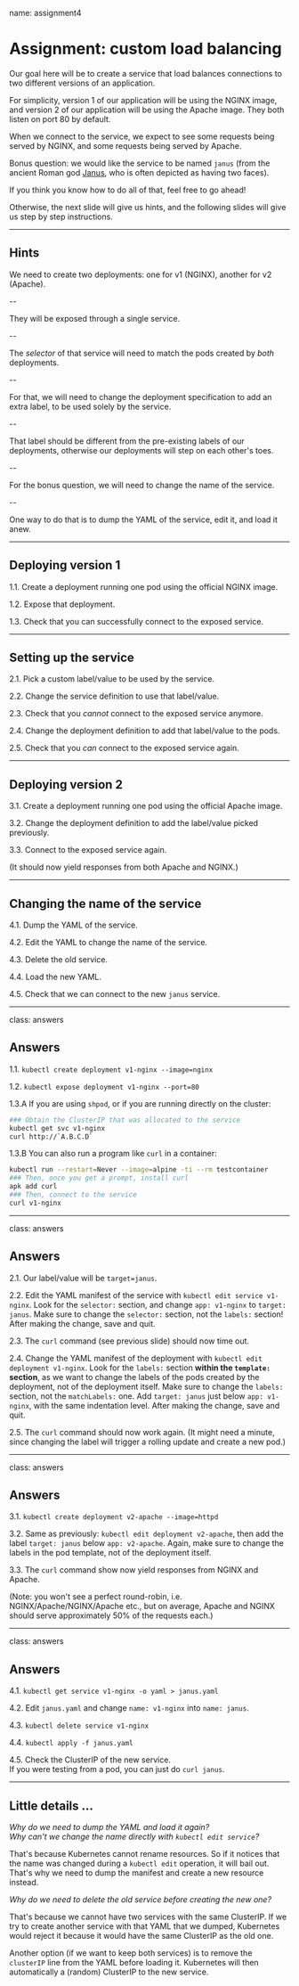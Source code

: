 name: assignment4

# Assignment: custom load balancing

Our goal here will be to create a service that load balances
connections to two different versions of an application.

For simplicity, version 1 of our application will be using
the NGINX image, and version 2 of our application will be using
the Apache image. They both listen on port 80 by default.

When we connect to the service, we expect to see some requests
being served by NGINX, and some requests being served by Apache.

Bonus question: we would like the service to be named `janus`
(from the ancient Roman god [Janus](https://en.wikipedia.org/wiki/Janus),
who is often depicted as having two faces).

If you think you know how to do all of that, feel free to go ahead!

Otherwise, the next slide will give us hints, and the following slides
will give us step by step instructions.

---

## Hints

We need to create two deployments: one for v1 (NGINX), another for v2 (Apache).

--

They will be exposed through a single service.

--

The *selector* of that service will need to match the pods created
by *both* deployments.

--

For that, we will need to change the deployment specification to add
an extra label, to be used solely by the service.

--

That label should be different from the pre-existing labels of our
deployments, otherwise our deployments will step on each other's toes.

--

For the bonus question, we will need to change the name of the service.

--

One way to do that is to dump the YAML of the service, edit it,
and load it anew.

---

## Deploying version 1

1.1. Create a deployment running one pod using the official NGINX image.

1.2. Expose that deployment.

1.3. Check that you can successfully connect to the exposed service.

---

## Setting up the service

2.1. Pick a custom label/value to be used by the service.

2.2. Change the service definition to use that label/value.

2.3. Check that you *cannot* connect to the exposed service anymore.

2.4. Change the deployment definition to add that label/value to the pods.

2.5. Check that you *can* connect to the exposed service again.

---

## Deploying version 2

3.1. Create a deployment running one pod using the official Apache image.

3.2. Change the deployment definition to add the label/value picked previously.

3.3. Connect to the exposed service again.

(It should now yield responses from both Apache and NGINX.)

---

## Changing the name of the service

4.1. Dump the YAML of the service.

4.2. Edit the YAML to change the name of the service.

4.3. Delete the old service.

4.4. Load the new YAML.

4.5. Check that we can connect to the new `janus` service.

---

class: answers

## Answers

1.1. `kubectl create deployment v1-nginx --image=nginx`

1.2. `kubectl expose deployment v1-nginx --port=80`

1.3.A If you are using `shpod`, or if you are running directly on the cluster:

```bash
### Obtain the ClusterIP that was allocated to the service
kubectl get svc v1-nginx
curl http://`A.B.C.D`
```

1.3.B You can also run a program like `curl` in a container:

```bash
kubectl run --restart=Never --image=alpine -ti --rm testcontainer
### Then, once you get a prompt, install curl
apk add curl
### Then, connect to the service
curl v1-nginx
```

---

class: answers

## Answers

2.1. Our label/value will be `target=janus`.

2.2. Edit the YAML manifest of the service with `kubectl edit service v1-nginx`. Look for the `selector:` section, and change `app: v1-nginx` to `target: janus`. Make sure to change the `selector:` section, not the `labels:` section! After making the change, save and quit.

2.3. The `curl` command (see previous slide) should now time out.

2.4. Change the YAML manifest of the deployment with `kubectl edit deployment v1-nginx`. Look for the `labels:` section **within the `template:` section**, as we want to change the labels of the pods created by the deployment, not of the deployment itself. Make sure to change the `labels:` section, not the `matchLabels:` one. Add `target: janus` just below `app: v1-nginx`, with the same indentation level. After making the change, save and quit.

2.5. The `curl` command should now work again. (It might need a minute, since changing the label will trigger a rolling update and create a new pod.)

---

class: answers

## Answers

3.1. `kubectl create deployment v2-apache --image=httpd`

3.2. Same as previously: `kubectl edit deployment v2-apache`, then add the label `target: janus` below `app: v2-apache`. Again, make sure to change the labels in the pod template, not of the deployment itself.

3.3. The `curl` command show now yield responses from NGINX and Apache.

(Note: you won't see a perfect round-robin, i.e. NGINX/Apache/NGINX/Apache etc., but on average, Apache and NGINX should serve approximately 50% of the requests each.)

---

class: answers

## Answers

4.1. `kubectl get service v1-nginx -o yaml > janus.yaml`

4.2. Edit `janus.yaml` and change `name: v1-nginx` into `name: janus`. 

4.3. `kubectl delete service v1-nginx`

4.4. `kubectl apply -f janus.yaml`

4.5. Check the ClusterIP of the new service.
<br/>If you were testing from a pod, you can just do `curl janus`.

---

## Little details ...

*Why do we need to dump the YAML and load it again?*
<br/>
*Why can't we change the name directly with `kubectl edit service`?*

That's because Kubernetes cannot rename resources. So if it notices that the name was changed during a `kubectl edit` operation, it will bail out. That's why we need to dump the manifest and create a new resource instead.

*Why do we need to delete the old service before creating the new one?*

That's because we cannot have two services with the same ClusterIP. If we try to create another service with that YAML that we dumped, Kubernetes would reject it because it would have the same ClusterIP as the old one.

Another option (if we want to keep both services) is to remove the `clusterIP` line from the YAML before loading it. Kubernetes will then automatically a (random) ClusterIP to the new service.
